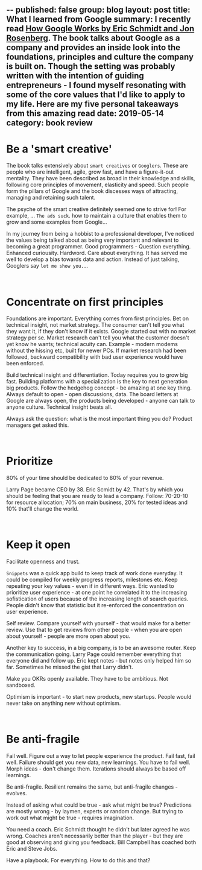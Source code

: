 --
published: false
group: blog
layout: post
title:  What I learned from Google
summary: I recently read <a href='https://www.goodreads.com/book/show/23158207-how-google-works' target='_blank'>How Google Works by Eric Schmidt and Jon Rosenberg</a>. The book talks about Google as a company and provides an inside look into the foundations, principles and culture the company is built on. Though the setting was probably written with the intention of guiding entrepreneurs - I found myself resonating with some of the core values that I'd like to apply to my life. Here are my five personal takeaways from this amazing read
date:   2019-05-14
category: book review
---

# Be a 'smart creative'

The book talks extensively about `smart creatives` or `Googlers`. These are people who are intelligent, agile, grow fast, and have a figure-it-out mentality. They have been described as broad in their knowledge and skills, following core principles of movement, elasticity and speed. Such people form the pillars of Google and the book discesses ways of attracting, managing and retaining such talent.

The psyche of the smart creative definitely seemed one to strive for! For example, ... `The ads suck`. how to maintain a culture that enables them to grow and some examples from Google...

In my journey from being a hobbist to a professional developer, I've noticed the values being talked about as being very important and relevant to becoming a great programmer. Good programmers - Question everything. Enhanced curiousity. Hardword. Care about everything. 
It has served me well to develop a bias towards data and action. Instead of just talking, Googlers say `let me show you..`. 

<br />

# Concentrate on first principles

Foundations are important. Everything comes from first principles. Bet on technical insight, not market strategy. The consumer can't tell you what they want it, if they don't know if it exists. Google started out with no market strategy per se. Market research can't tell you what the customer doesn't yet know he wants; technical acuity can. Example - modern modems without the hissing etc, built for newer PCs. If market research had been followed, backward compatibility with bad user experience would have been enforced.

Build technical insight and differentiation. Today requires you to grow big fast. Building platforms with a specialization is the key to next generation big products. Follow the hedgehog concept - be amazing at one key thing. Always default to open - open discussions, data. The board letters at Google are always open, the products being developed - anyone can talk to anyone culture.
Technical insight beats all. 

Always ask the question: what is the most important thing you do? Product managers get asked this.

<br />

# Prioritize

80% of your time should be dedicated to 80% of your revenue. 

Larry Page became CEO by 38. Eric Scmidt by 42. That's by which you should be feeling that you are ready to lead a company. 
Follow: 70-20-10 for resource allocation; 70% on main business, 20% for tested ideas and 10% that'll change the world. 

<br />

# Keep it open
Facilitate openness and trust. 

`Snippets` was a quick app build to keep track of work done everyday. It could be compiled for weekly progress reports, milestones etc. Keep repeating your key values - even if in different ways. Eric wanted to prioritize user experience - at one point he correlated it to the increasing sofistication of users because of the increasing length of search queries. People didn't know that statistic but it re-enforced the concentration on user experience. 

Self review. Compare yourself with yourself  - that would make for a better review. Use that to get reviews from other people - when you are open about yourself - people are more open about you. 

Another key to success, in a big company, is to be an awesome router. Keep the communication going. Larry Page could remember everything that everyone did and follow up. Eric kept notes - but notes only helped him so far. Sometimes he missed the gist that Larry didn't.

Make you OKRs openly available. They have to be ambitious. Not sandboxed. 

Optimism is important - to start new products, new startups. People would never take on anything new without optimism. 

<br />

# Be anti-fragile

Fail well.
Figure out a way to let people experience the product. Fail fast, fail well. Failure should get you new data, new learnings. You have to fail well. Morph ideas - don't change them. Iterations should always be based off learnings.

Be anti-fragile. Resilient remains the same, but anti-fragile changes - evolves.

Instead of asking what could be true - ask what might be true? Predictions are mostly wrong - by laymen, experts or random change. But trying to work out what might be true - requires imagination.

You need a coach. Eric Schmidt thought he didn't but later agreed he was wrong. Coaches aren't necessarily better than the player - but they are good at observing and giving you feedback. Bill Campbell has coached both Eric and Steve Jobs.

Have a playbook. For everything. How to do this and that?


